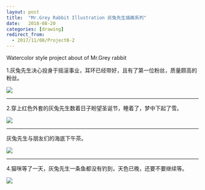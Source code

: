 ```yaml
---
layout: post
title:  "Mr.Grey Rabbit Illustration 灰兔先生插画系列"
date:   2018-08-20
categories: [drawing]
redirect_from:
  - 2017/11/08/ProjectB-2
---
```


Watercolor style project about  of Mr.Grey rabbit



1.灰兔先生决心投身于摇滚事业，耳环已经带好，且有了第一位粉丝，质量颇高的粉丝。 



![](http://wx1.sinaimg.cn/mw690/698f3196gy1g2w8gw28msj20qr0jzmye.jpg)



------



2.穿上红色外套的灰兔先生数着日子盼望圣诞节，睡着了，梦中下起了雪。 

![](http://wx3.sinaimg.cn/mw690/698f3196gy1g2w8gvzm68j20qr0jzgnx.jpg)



------



灰兔先生与朋友们的海底下午茶。

![](http://wx2.sinaimg.cn/mw690/698f3196gy1g2w8gvw7paj20jz0qrgpo.jpg)



------



4.猫咪等了一天，灰兔先生一条鱼都没有钓到，天色已晚，还要不要继续等。

![](http://wx1.sinaimg.cn/mw690/698f3196gy1g2w8hjj8opj20u00u0x6q.jpg)